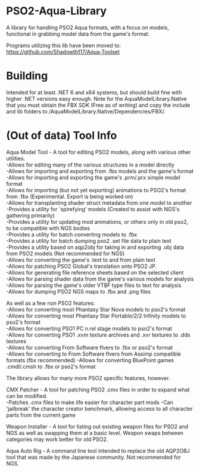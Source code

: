 # PSO2-Aqua-Library  
A library for handling PSO2 Aqua formats, with a focus on models, functional in grabbing model data from the game's format.   

Programs utilizing this lib have been moved to: https://github.com/Shadowth117/Aqua-Toolset

# Building 
Intended for at least .NET 6 and x64 systems, but should build fine with higher .NET versions easy enough. 
Note for the AquaModelLibrary.Native that you must obtain the FBX SDK (Free as of writing) and copy the include and lib folders to /AquaModelLibrary.Native/Dependencies/FBX/. 

# (Out of data) Tool Info
Aqua Model Tool - A tool for editing PSO2 models, along with various other utilities.  
  -Allows for editing many of the various structures in a model directly  
  -Allows for importing and exporting from .fbx models and the game's format  
  -Allows for importing and exporting the game's .prm/.prx simple model format  
  -Allows for importing (but not yet exporting) animations to PSO2's format from .fbx (Experimental. Export is being worked on)  
  -Allows for transplanting shader struct metadata from one model to another  
  -Provides a utility for 'spirefying' models (Created to assist with NGS's gathering primarily)  
  -Provides a utility for updating mod animations, or others only in old pso2, to be compatible with NGS bodies  
  -Provides a utility for batch converting models to .fbx  
  -Provides a utility for batch dumping pso2 .set file data to plain text  
  -Provides a utility based on aqp2obj for taking in and exporting .obj data from PSO2 models (Not recommended for NGS)  
  -Allows for converting the game's .text to and from plain text  
  -Allows for patching PSO2 Global's translation onto PSO2 JP.  
  -Allows for generating file reference sheets based on the selected client  
  -Allows for parsing shader data from the game's various models for analysis  
  -Allows for parsing the game's older VTBF type files to text for analysis  
  -Allows for dumping PSO2 NGS maps to .fbx and .png files  
  
  As well as a few non PSO2 features:  
  -Allows for converting most Phantasy Star Nova models to pso2's format  
  -Allows for converting most Phantasy Star Portable/2/2 Infinity models to pso2's format  
  -Allows for converting PSO1 PC n.rel stage models to pso2's format  
  -Allows for converting PSO1 .xvm texture archives and .xvr textures to .dds textures  
  -Allows for converting From Software flvers to .fbx or pso2's format  
  -Allows for converting to From Software flvers from Assimp compatible formats (fbx recommended)
  -Allows for converting BluePoint games .cmdl/.cmsh to .fbx or pso2's format  
  
  The library allows for many more PSO2 specific features, however.  
  
  
CMX Patcher - A tool for patching PSO2 .cmx files in order to expand what can be modified.  
  -Patches .cmx files to make life easier for character part mods
  -Can 'jailbreak' the character creator benchmark, allowing access to all character parts from the current game
  
Weapon Installer - A tool for listing out existing weapon files for PSO2 and NGS as well as swapping them at a basic level. Weapon swaps between categories may work better for old PSO2.  
  
Aqua Auto Rig - A command line tool intended to replace the old AQP2OBJ tool that was made by the Japanese community. Not recommended for NGS.  
  
